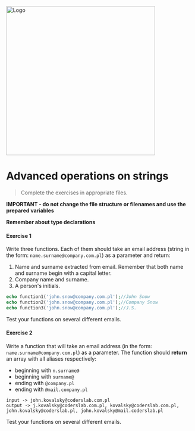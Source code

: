 <img alt="Logo" src="http://coderslab.pl/svg/logo-coderslab.svg" width="400">

# Advanced operations on strings

> Complete the exercises in appropriate files.

**IMPORTANT - do not change the file structure or filenames and use the prepared variables**

**Remember about type declarations**

#### Exercise 1

Write three functions. Each of them should take an email address (string in the form: `name.surname@company.com.pl`) as a parameter and return:
1. Name and surname extracted from email. Remember that both name and surname begin with a capital letter.
2. Company name and surname.
3. A person's initials.

```php
echo function1('john.snow@company.com.pl');//John Snow
echo function2('john.snow@company.com.pl');//Company Snow
echo function3('john.snow@company.com.pl');//J.S.
```

Test your functions on several different emails.

#### Exercise 2

Write a function that will take an email address (in the form: `name.surname@company.com.pl`) as a parameter.
The function should **return** an array with all aliases respectively:  
* beginning with `n.surname@`
* beginning with `surname@`
* ending with `@company.pl`
* ending with `@mail.company.pl`

```
input -> john.kovalsky@coderslab.com.pl
output -> j.kovalsky@coderslab.com.pl, kovalsky@coderslab.com.pl, john.kovalsky@coderslab.pl, john.kovalsky@mail.coderslab.pl
```

Test your functions on several different emails.
